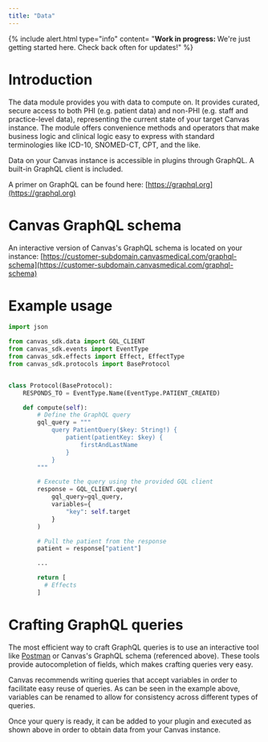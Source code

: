 ```yaml
---
title: "Data"
---
```


{% include alert.html type="info" content= "<b>Work in progress: </b> We're just getting started here. Check back often for updates!"  %}

# Introduction

The data module provides you with data to compute on. It provides curated,
secure access to both PHI (e.g. patient data) and non-PHI (e.g. staff and
practice-level data), representing the current state of your target Canvas
instance. The module offers convenience methods and operators that
make business logic and clinical logic easy to express with standard
terminologies like ICD-10, SNOMED-CT, CPT, and the like.

Data on your Canvas instance is accessible in plugins through GraphQL. A built-in GraphQL client is included.

A primer on GraphQL can be found here: [https://graphql.org](https://graphql.org)

# Canvas GraphQL schema

An interactive version of Canvas's GraphQL schema is located on your instance: [https://customer-subdomain.canvasmedical.com/graphql-schema](https://customer-subdomain.canvasmedical.com/graphql-schema)

# Example usage

```python
import json

from canvas_sdk.data import GQL_CLIENT
from canvas_sdk.events import EventType
from canvas_sdk.effects import Effect, EffectType
from canvas_sdk.protocols import BaseProtocol


class Protocol(BaseProtocol):
    RESPONDS_TO = EventType.Name(EventType.PATIENT_CREATED)

    def compute(self):
        # Define the GraphQL query
        gql_query = """
            query PatientQuery($key: String!) {
                patient(patientKey: $key) {
                    firstAndLastName
                }
            }
        """

        # Execute the query using the provided GQL client
        response = GQL_CLIENT.query(
            gql_query=gql_query,
            variables={
                "key": self.target
            }
        )

        # Pull the patient from the response
        patient = response["patient"]

        ...

        return [
          # Effects
        ]
```

# Crafting GraphQL queries

The most efficient way to craft GraphQL queries is to use an interactive tool like [Postman](https://www.postman.com) or
Canvas's GraphQL schema (referenced above). These tools provide autocompletion of fields, which makes crafting queries
very easy.

Canvas recommends writing queries that accept variables in order to facilitate easy reuse of queries. As can be seen in
the example above, variables can be renamed to allow for consistency across different types of queries.

Once your query is ready, it can be added to your plugin and executed as shown above in order to obtain data from your
Canvas instance.
